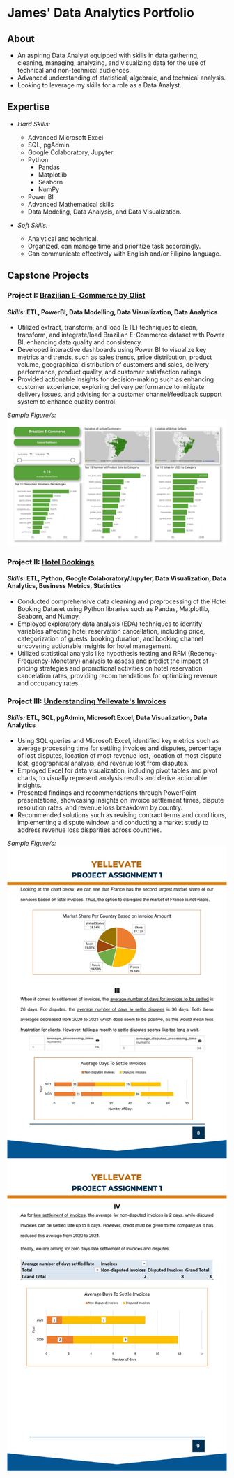# James' Data Analytics Portfolio

## About
- An aspiring Data Analyst equipped with skills in data gathering, cleaning, managing, analyzing, and visualizing data for the use of technical and non-technical audiences.
- Advanced understanding of statistical, algebraic, and technical analysis.
- Looking to leverage my skills for a role as a Data Analyst.

## Expertise
- *Hard Skills:*
  - Advanced Microsoft Excel
  - SQL, pgAdmin
  - Google Colaboratory, Jupyter
  - Python
    - Pandas
    - Matplotlib
    - Seaborn
    - NumPy
  - Power BI
  - Advanced Mathematical skills
  - Data Modeling, Data Analysis, and Data Visualization.

- *Soft Skills:*
  - Analytical and technical.
  - Organized, can manage time and prioritize task accordingly.
  - Can communicate effectively with English and/or Filipino language.
 
## Capstone Projects

### Project I:  [Brazilian E-Commerce by Olist](https://github.com/jameseveryday/Data-Analytics-Portfolio/tree/main/brazilian_e-commerce_by_olist)
#### *Skills:* **ETL, PowerBI, Data Modelling, Data Visualization, Data Analytics**
  - Utilized extract, transform, and load (ETL) techniques to clean, transform, and integrate/load Brazilian E-Commerce dataset with Power BI, enhancing data quality and consistency.
  - Developed interactive dashboards using Power BI to visualize key metrics and trends, such as sales trends, price distribution, product volume, geographical distribution of customers and sales, delivery performance, product quality, and customer satisfaction ratings
  - Provided actionable insights for decision-making such as enhancing customer experience, exploring delivery performance to mitigate delivery issues, and advising for a customer channel/feedback support system to enhance quality control.

*Sample Figure/s:*
![General Dashboard](https://github.com/jameseveryday/Data-Analytics-Portfolio/blob/main/brazilian_e-commerce_by_olist/images/General%20Dashboard.jpg)

### Project II:  [Hotel Bookings](https://github.com/jameseveryday/Data-Analytics-Portfolio/tree/main/hotel_bookings)
#### *Skills:* **ETL, Python, Google Colaboratory/Jupyter, Data Visualization, Data Analytics, Business Metrics, Statistics**
  - Conducted comprehensive data cleaning and preprocessing of the Hotel Booking Dataset using Python libraries such as Pandas, Matplotlib, Seaborn, and Numpy.
  - Employed exploratory data analysis (EDA) techniques to identify variables affecting hotel reservation cancellation, including price, categorization of guests, booking duration, and booking channel uncovering actionable insights for hotel management.
  - Utilized statistical analysis like hypothesis testing and RFM (Recency-Frequency-Monetary) analysis to assess and predict the impact of pricing strategies and promotional activities on hotel reservation cancelation rates, providing recommendations for optimizing revenue and occupancy rates.



### Project III:  [Understanding Yellevate's Invoices](https://github.com/jameseveryday/Data-Analytics-Portfolio/tree/main/yellevate_invoices)
#### *Skills:* **ETL, SQL, pgAdmin, Microsoft Excel, Data Visualization, Data Analytics**
  - Using SQL queries and Microsoft Excel, identified key metrics such as average processing time for settling invoices and disputes, percentage of lost disputes, location of most revenue lost, location of most dispute lost, geographical analysis, and revenue lost from disputes.
  - Employed Excel for data visualization, including pivot tables and pivot charts, to visually represent analysis results and derive actionable insights.
  - Presented findings and recommendations through PowerPoint presentations, showcasing insights on invoice settlement times, dispute resolution rates, and revenue loss breakdown by country.
  - Recommended solutions such as revising contract terms and conditions, implementing a dispute window, and conducting a market study to address revenue loss disparities across countries.

*Sample Figure/s:*
![Market Share per Country Based on Invoice Account](https://github.com/jameseveryday/Data-Analytics-Portfolio/blob/main/yellevate_invoices/images/yellevate_invoices%20Page%20006.jpg)
![Average Days to Settle Invoices](https://github.com/jameseveryday/Data-Analytics-Portfolio/blob/main/yellevate_invoices/images/yellevate_invoices%20Page%20007.jpg)
